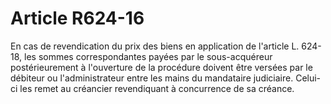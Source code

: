 # Article R624-16

En cas de revendication du prix des biens en application de l'article L. 624-18, les sommes correspondantes payées par le sous-acquéreur postérieurement à l'ouverture de la procédure doivent être versées par le débiteur ou l'administrateur entre les mains du mandataire judiciaire. Celui-ci les remet au créancier revendiquant à concurrence de sa créance.
